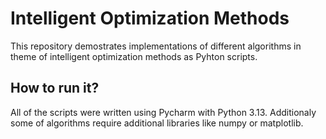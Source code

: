 # Intelligent Optimization Methods

This repository demostrates implementations of different algorithms in theme of intelligent optimization methods as Pyhton scripts. 

## How to run it?

All of the scripts were written using Pycharm with Python 3.13. Additionaly some of algorithms require additional libraries like numpy or matplotlib.

<!-- 

### local search

### local-search-extension

### local-search-optimization

### hybrid-evolutionary-algorithm

### hybrid-evolutionary-algorithm-own-approach

### hybrid-evolutionary-algorithm-tests

-->
